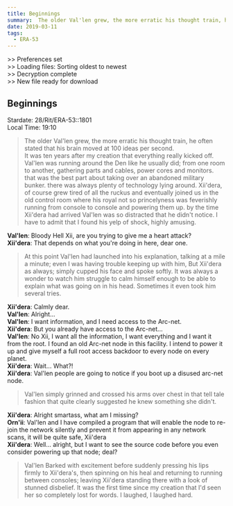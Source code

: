 ```yaml
---
title: Beginnings
summary:  The older Val'len grew, the more erratic his thought train, he often stated that his brain moved at 100 ideas per second
date: 2019-03-11
tags:
  - ERA-53
---
```


&gt;&gt; Preferences set \
&gt;&gt; Loading files: Sorting oldest to newest \
&gt;&gt; Decryption complete \
&gt;&gt; New file ready for download 

## Beginnings

Stardate: 28/Rit/ERA-53::1801 <br>
Local Time: 19:10

>The older Val'len grew, the more erratic his thought train, he often stated that his brain moved at 100 ideas per second. <br>
>It was ten years after my creation that everything really kicked off. Val'len was running around the Den like he usually did; from one room to another, gathering parts and cables, power cores and monitors. that was the best part about taking over an abandoned military bunker. there was always plenty of technology lying around. 
>Xii'dera, of course grew tired of all the ruckus and eventually joined us in the old control room where his royal not so princelyness was feverishly running from console to console and powering them up. by the time Xii'dera had arrived Val'len was so distracted that he didn't notice. I have to admit that I found his yelp of shock, highly amusing. 

**Val'len**: Bloody Hell Xii, are you trying to give me a heart attack?<br>
**Xii'dera**: That depends on what you're doing in here, dear one.

>At this point Val'len had launched into his explanation, talking at a mile a minute; even I was having trouble keeping up with him, But Xii'dera as always; simply cupped his face and spoke softly.
>It was always a wonder to watch him struggle to calm himself enough to be able to explain what was going on in his head. Sometimes it even took him several tries.

**Xii'dera**: Calmly dear.<br>
**Val'len**: Alright... <br>
**Val'len**: I want information, and I need access to the Arc-net.<br>
**Xii'dera**: But you already have access to the Arc-net...<br>
**Val'len**: No Xii, I want all the information, I want everything and I want it from the root. I found an old Arc-net node in this facility.  I intend to power it up and give myself a full root access backdoor to every node on every planet.<br>
**Xii'dera**: Wait... What?!<br>
**Xii'dera**: Val'len people are going to notice if you boot up a disused arc-net node.<br>

>Val'len simply grinned and crossed his arms over chest in that tell tale fashion that quite clearly suggested he knew something she didn't.

**Xii'dera**: Alright smartass, what am I missing?<br>
**Orn'ii**: Val'len and I have compiled a program that will enable the node to re-join the network silently and prevent it from appearing in any network scans, it will be quite safe, Xii'dera <br>
**Xii'dera**: Well... alright, but I want to see the source code before you even consider powering up that node; deal?

>Val'len Barked with excitement before suddenly pressing his lips firmly to Xii'dera's, then spinning on his heal and returning to running between consoles; leaving Xii'dera standing there with a look of stunned disbelief. It was the first time since my creation that I'd seen her so completely lost for words. I laughed, I laughed hard. 










